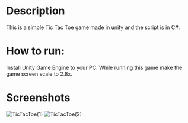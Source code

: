 # Description
This is a simple Tic Tac Toe game made in unity and the script is in C#. 

# How to run:
Install Unity Game Engine to your PC. While running this game  make the game screen scale to 2.8x.

# Screenshots
![TicTacToe(1)](https://user-images.githubusercontent.com/55923593/115199729-860a2c00-a119-11eb-889b-e0a4a2726ba9.png)
![TicTacToe(2)](https://user-images.githubusercontent.com/55923593/115199762-8c98a380-a119-11eb-9171-21fb77b9c4eb.png)
